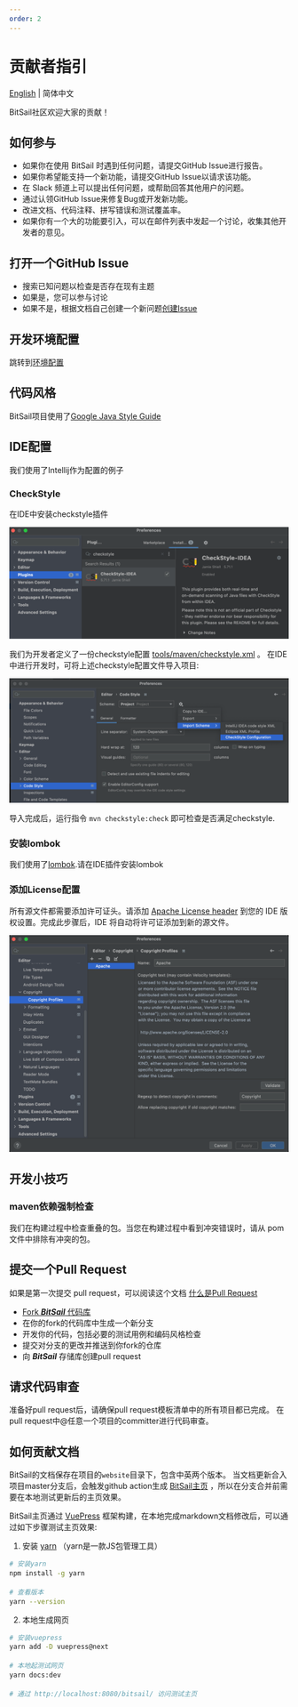 ```yaml
---
order: 2
---
```

# 贡献者指引

[English](/en/contribute/contribute.md) | 简体中文

BitSail社区欢迎大家的贡献！

## 如何参与

- 如果你在使用 BitSail 时遇到任何问题，请提交GitHub Issue进行报告。
- 如果你希望能支持一个新功能，请提交GitHub Issue以请求该功能。
- 在 Slack 频道上可以提出任何问题，或帮助回答其他用户的问题。
- 通过认领GitHub Issue来修复Bug或开发新功能。
- 改进文档、代码注释、拼写错误和测试覆盖率。
- 如果你有一个大的功能要引入，可以在邮件列表中发起一个讨论，收集其他开发者的意见。

## 打开一个GitHub Issue
- 搜索已知问题以检查是否存在现有主题
- 如果是，您可以参与讨论
- 如果不是，根据文档自己创建一个新问题[创建Issue](https://docs.github.com/en/issues/tracking-your-work-with-issues/creating-an-issue)

## 开发环境配置
跳转到[环境配置](/zh/documents/docs/start/env_setup.md)

## 代码风格

BitSail项目使用了[Google Java Style Guide](https://google.github.io/styleguide/javaguide.html)

## IDE配置

我们使用了Intellij作为配置的例子

### CheckStyle

在IDE中安装checkstyle插件

![](../../images/checkstyle_plugin.png)

我们为开发者定义了一份checkstyle配置 [tools/maven/checkstyle.xml](https://github.com/bytedance/bitsail/blob/master/tools/maven/checkstyle.xml) 。
在IDE中进行开发时，可将上述checkstyle配置文件导入项目:

![](../../images/set_checkstyle.png)

导入完成后，运行指令 `mvn checkstyle:check` 即可检查是否满足checkstyle.

### 安装lombok

我们使用了[lombok](https://projectlombok.org/).请在IDE插件安装lombok

### 添加License配置
所有源文件都需要添加许可证头。请添加 [Apache License header](https://www.apache.org/legal/src-headers#headers)
到您的 IDE 版权设置。完成此步骤后，IDE 将自动将许可证添加到新的源文件。

![](../../images/license_header.png)

## 开发小技巧
### maven依赖强制检查
我们在构建过程中检查重叠的包。当您在构建过程中看到冲突错误时，请从 pom 文件中排除有冲突的包。

## 提交一个Pull Request
如果是第一次提交 pull request，可以阅读这个文档 [什么是Pull Request](https://docs.github.com/en/pull-requests/collaborating-with-pull-requests/proposing-changes-to-your-work-with-pull-requests/about-pull-requests)

- [Fork ***BitSail*** 代码库](https://docs.github.com/en/get-started/quickstart/fork-a-repo)
- 在你的fork的代码库中生成一个新分支
- 开发你的代码，包括必要的测试用例和编码风格检查
- 提交对分支的更改并推送到你fork的仓库
- 向 ***BitSail*** 存储库创建pull request

## 请求代码审查
准备好pull request后，请确保pull request模板清单中的所有项目都已完成。
在pull request中@任意一个项目的committer进行代码审查。

## 如何贡献文档
BitSail的文档保存在项目的`website`目录下，包含中英两个版本。
当文档更新合入项目master分支后，会触发github action生成 [BitSail主页](https://bytedance.github.io/bitsail/) ，所以在分支合并前需要在本地测试更新后的主页效果。

BitSail主页通过 [VuePress](https://vuepress-theme-hope.github.io/v2/) 框架构建，在本地完成markdown文档修改后，可以通过如下步骤测试主页效果:

 1. 安装 [yarn](https://yarnpkg.com/) （yarn是一款JS包管理工具）
 
```bash
# 安装yarn
npm install -g yarn

# 查看版本
yarn --version
```

 2. 本地生成网页
```bash
# 安装vuepress
yarn add -D vuepress@next

# 本地起测试网页
yarn docs:dev

# 通过 http://localhost:8080/bitsail/ 访问测试主页
```
